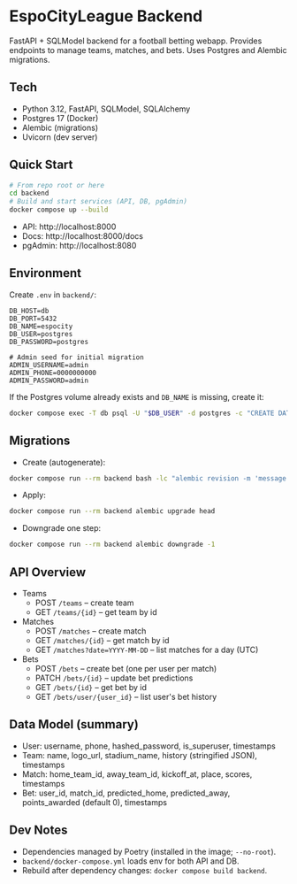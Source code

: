 # EspoCityLeague Backend

FastAPI + SQLModel backend for a football betting webapp. Provides endpoints to manage teams, matches, and bets. Uses Postgres and Alembic migrations.

## Tech
- Python 3.12, FastAPI, SQLModel, SQLAlchemy
- Postgres 17 (Docker)
- Alembic (migrations)
- Uvicorn (dev server)

## Quick Start
```bash
# From repo root or here
cd backend
# Build and start services (API, DB, pgAdmin)
docker compose up --build
```
- API: http://localhost:8000
- Docs: http://localhost:8000/docs
- pgAdmin: http://localhost:8080

## Environment
Create `.env` in `backend/`:
```
DB_HOST=db
DB_PORT=5432
DB_NAME=espocity
DB_USER=postgres
DB_PASSWORD=postgres

# Admin seed for initial migration
ADMIN_USERNAME=admin
ADMIN_PHONE=0000000000
ADMIN_PASSWORD=admin
```
If the Postgres volume already exists and `DB_NAME` is missing, create it:
```bash
docker compose exec -T db psql -U "$DB_USER" -d postgres -c "CREATE DATABASE \"$DB_NAME\";"
```

## Migrations
- Create (autogenerate):
```bash
docker compose run --rm backend bash -lc "alembic revision -m 'message' --autogenerate"
```
- Apply:
```bash
docker compose run --rm backend alembic upgrade head
```
- Downgrade one step:
```bash
docker compose run --rm backend alembic downgrade -1
```

## API Overview
- Teams
  - POST `/teams` – create team
  - GET `/teams/{id}` – get team by id
- Matches
  - POST `/matches` – create match
  - GET `/matches/{id}` – get match by id
  - GET `/matches?date=YYYY-MM-DD` – list matches for a day (UTC)
- Bets
  - POST `/bets` – create bet (one per user per match)
  - PATCH `/bets/{id}` – update bet predictions
  - GET `/bets/{id}` – get bet by id
  - GET `/bets/user/{user_id}` – list user's bet history

## Data Model (summary)
- User: username, phone, hashed_password, is_superuser, timestamps
- Team: name, logo_url, stadium_name, history (stringified JSON), timestamps
- Match: home_team_id, away_team_id, kickoff_at, place, scores, timestamps
- Bet: user_id, match_id, predicted_home, predicted_away, points_awarded (default 0), timestamps

## Dev Notes
- Dependencies managed by Poetry (installed in the image; `--no-root`).
- `backend/docker-compose.yml` loads env for both API and DB.
- Rebuild after dependency changes: `docker compose build backend`.
